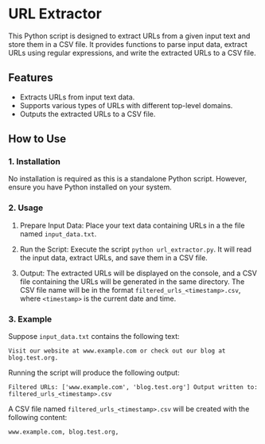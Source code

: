 URL Extractor
=============

This Python script is designed to extract URLs from a given input text and store them in a CSV file. It provides functions to parse input data, extract URLs using regular expressions, and write the extracted URLs to a CSV file.

Features
--------

-   Extracts URLs from input text data.
-   Supports various types of URLs with different top-level domains.
-   Outputs the extracted URLs to a CSV file.

How to Use
----------

### 1\. Installation

No installation is required as this is a standalone Python script. However, ensure you have Python installed on your system.

### 2\. Usage

1.  Prepare Input Data: Place your text data containing URLs in a the file named `input_data.txt`. 

2.  Run the Script: Execute the script `python url_extractor.py`. It will read the input data, extract URLs, and save them in a CSV file.

4.  Output: The extracted URLs will be displayed on the console, and a CSV file containing the URLs will be generated in the same directory. The CSV file name will be in the format `filtered_urls_<timestamp>.csv`, where `<timestamp>` is the current date and time.

### 3\. Example

Suppose `input_data.txt` contains the following text:

`Visit our website at www.example.com or check out our blog at blog.test.org.`

Running the script will produce the following output:

`Filtered URLs: ['www.example.com', 'blog.test.org']
Output written to: filtered_urls_<timestamp>.csv`

A CSV file named `filtered_urls_<timestamp>.csv` will be created with the following content:

`www.example.com,
blog.test.org,`
